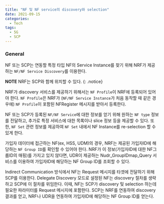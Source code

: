 ```yaml
---
title: "NF 및 NF service의 discovery와 selection"
date: 2021-09-15
categories:
  - Tech
tags:
  - 5G
  - SCP
---
```


### General

NF 또는 SCP는 연동할 특정 타입 NF의 Service Instance를 찾기 위해 NRF가 제공하는 `NF/NF Service Discovery`를 이용한다.

**NOTE** NRF는 SCP와 함께 위치할 수 있다.
{: .notice}

NRF가 discovery 서비스를 제공하기 위해서는 `NF Profile`이 NRF에 등록되어 있어야 한다.
`NF Profile`은 NRF가 (`NF/NF Service Instance`가 처음 동작할 때 같은 경우에) `NF Profile`이 포함된 NFRegister 메시지를 받아서 등록한다.

NF 또는 SCP가 등록된 `NF/NF Service`에 대한 정보를 얻기 위해 원하는 `NF type` 정보를 전달하고, 추가로 특정 서비스에 대한 목록이나 slice 정보 등을 제공할 수 있다.
또한, `NF Set` 관련 정보를 제공하여 `NF Set` 내에서 NF Instance를 re-selection 할 수 있게 한다.

가입자 데이터에 접근하는 NF(ex, HSS, UDM)의 경우, NRF는 제공된 가입자ID에 해당하는 `NF Group ID`를 확인할 수 있어야 한다.
NRF가 이 정보(가입자ID에 대한 NF그룹ID의 매핑)를 가지고 있지 않다면,
UDR이 제공하는 Nudr_GroupIDmap_Query 서비스를 이용하여 가입자ID에 해당하는 NF Group ID를 조회할 수 있다.

Indirect Communication 방식에서 NF는 Request 메시지를 타겟에 전달하기 위해 SCP를 이용한다.
Delegate Discovery 모드로 설정된 NF는 discovery 절차를 생략하고 SCP에 이 절차를 위임한다.
이때, NF는 SCP가 discovery 및 selection 하는데 필요한 파라미터를 Request 메시지에 포함한다.
SCP는 NRF를 연동하여 discovery 결과를 얻고, NRF나 UDR을 연동하여 가입자ID에 해당하는 NF Group ID를 얻는다.
